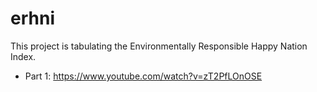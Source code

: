 # erhni
This project is tabulating the Environmentally Responsible Happy Nation Index.

* Part 1: https://www.youtube.com/watch?v=zT2PfLOnOSE
